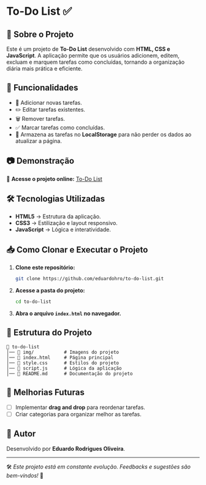 # To-Do List ✅

## 📌 Sobre o Projeto
Este é um projeto de **To-Do List** desenvolvido com **HTML, CSS e JavaScript**. A aplicação permite que os usuários adicionem, editem, excluam e marquem tarefas como concluídas, tornando a organização diária mais prática e eficiente.

## 🚀 Funcionalidades
- 📌 Adicionar novas tarefas.
- ✏️ Editar tarefas existentes.
- 🗑️ Remover tarefas.
- ✅ Marcar tarefas como concluídas.
- 🔄 Armazena as tarefas no **LocalStorage** para não perder os dados ao atualizar a página.

## 📷 Demonstração
🔗 **Acesse o projeto online:** [To-Do List](https://eduardohro.github.io/to-do-list/)

## 🛠️ Tecnologias Utilizadas
- **HTML5** → Estrutura da aplicação.
- **CSS3** → Estilização e layout responsivo.
- **JavaScript** → Lógica e interatividade.

## 📥 Como Clonar e Executar o Projeto
1. **Clone este repositório:**
   ```bash
   git clone https://github.com/eduardohro/to-do-list.git
   ```
2. **Acesse a pasta do projeto:**
   ```bash
   cd to-do-list
   ```
3. **Abra o arquivo `index.html` no navegador.**

## 📂 Estrutura do Projeto
```
📂 to-do-list
│── 📁 img/           # Imagens do projeto
│── 📄 index.html     # Página principal
│── 📄 style.css      # Estilos do projeto
│── 📄 script.js      # Lógica da aplicação
│── 📄 README.md      # Documentação do projeto
```

## 📝 Melhorias Futuras
- [ ] Implementar **drag and drop** para reordenar tarefas.
- [ ] Criar categorias para organizar melhor as tarefas.

## 📌 Autor
Desenvolvido por **Eduardo Rodrigues Oliveira**.

---

🛠️ *Este projeto está em constante evolução. Feedbacks e sugestões são bem-vindos!* 🚀

